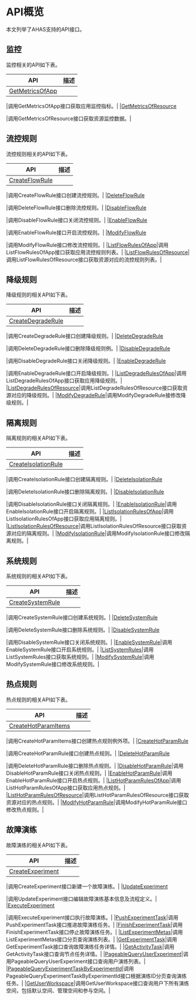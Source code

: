 # API概览

本文列举了AHAS支持的API接口。

## 监控

监控相关的API如下表。

|API|描述|
|---|--|
|[GetMetricsOfApp](/cn.zh-CN/API参考/监控/GetMetricsOfApp.md)

|调用GetMetricsOfApp接口获取应用监控指标。|
|[GetMetricsOfResource](/cn.zh-CN/API参考/监控/GetMetricsOfResource.md)

|调用GetMetricsOfResource接口获取资源监控数据。|

## 流控规则

流控规则相关的API如下表。

|API|描述|
|---|--|
|[CreateFlowRule](/cn.zh-CN/API参考/流控规则/CreateFlowRule.md)

|调用CreateFlowRule接口创建流控规则。|
|[DeleteFlowRule](/cn.zh-CN/API参考/流控规则/DeleteFlowRule.md)

|调用DeleteFlowRule接口删除流控规则。|
|[DisableFlowRule](/cn.zh-CN/API参考/流控规则/DisableFlowRule.md)

|调用DisableFlowRule接口关闭流控规则。|
|[EnableFlowRule](/cn.zh-CN/API参考/流控规则/EnableFlowRule.md)

|调用EnableFlowRule接口开启流控规则。|
|[ModifyFlowRule](/cn.zh-CN/API参考/流控规则/ModifyFlowRule.md)

|调用ModifyFlowRule接口修改流控规则。|
|[ListFlowRulesOfApp](/cn.zh-CN/API参考/流控规则/ListFlowRulesOfApp.md)|调用ListFlowRulesOfApp接口获取应用流控规则列表。|
|[ListFlowRulesOfResource](/cn.zh-CN/API参考/流控规则/ListFlowRulesOfResource.md)|调用ListFlowRulesOfResource接口获取资源对应的流控规则列表。|

## 降级规则

降级规则的相关API如下表。

|API|描述|
|---|--|
|[CreateDegradeRule](/cn.zh-CN/API参考/降级规则/CreateDegradeRule.md)

|调用CreateDegradeRule接口创建降级规则。|
|[DeleteDegradeRule](/cn.zh-CN/API参考/降级规则/DeleteDegradeRule.md)

|调用DeleteDegradeRule接口删除降级规则例。|
|[DisableDegradeRule](/cn.zh-CN/API参考/降级规则/DisableDegradeRule.md)

|调用DisableDegradeRule接口关闭降级规则。|
|[EnableDegradeRule](/cn.zh-CN/API参考/降级规则/EnableDegradeRule.md)

|调用EnableDegradeRule接口开启降级规则。|
|[ListDegradeRulesOfApp](/cn.zh-CN/API参考/降级规则/ListDegradeRulesOfApp.md)|调用ListDegradeRulesOfApp接口获取应用降级规则。|
|[ListDegradeRulesOfResource](/cn.zh-CN/API参考/降级规则/ListDegradeRulesOfResource.md)|调用ListDegradeRulesOfResource接口获取资源对应的降级规则。|
|[ModifyDegradeRule](/cn.zh-CN/API参考/降级规则/ModifyDegradeRule.md)|调用ModifyDegradeRule接修改降级规则。|

## 隔离规则

隔离规则的相关API如下表。

|API|描述|
|---|--|
|[CreateIsolationRule](/cn.zh-CN/API参考/隔离规则/CreateIsolationRule.md)

|调用CreateIsolationRule接口创建隔离规则。|
|[DeleteIsolationRule](/cn.zh-CN/API参考/隔离规则/DeleteIsolationRule.md)

|调用DeleteIsolationRule接口删除隔离规则。|
|[DisableIsolationRule](/cn.zh-CN/API参考/隔离规则/DisableIsolationRule.md)

|调用DisableIsolationRule接口关闭隔离规则。|
|[EnableIsolationRule](/cn.zh-CN/API参考/隔离规则/EnableIsolationRule.md)|调用EnableIsolationRule接口开启隔离规则。|
|[ListIsolationRulesOfApp](/cn.zh-CN/API参考/隔离规则/ListIsolationRulesOfApp.md)|调用ListIsolationRulesOfApp接口获取应用隔离规则。|
|[ListIsolationRulesOfResource](/cn.zh-CN/API参考/隔离规则/ListIsolationRulesOfResource.md)|调用ListIsolationRulesOfResource接口获取资源对应的隔离规则。|
|[ModifyIsolationRule](/cn.zh-CN/API参考/隔离规则/ModifyIsolationRule.md)|调用ModifyIsolationRule接口修改隔离规则。|

## 系统规则

系统规则的相关API如下表。

|API|描述|
|---|--|
|[CreateSystemRule](/cn.zh-CN/API参考/系统规则/CreateSystemRule.md)

|调用CreateSystemRule接口创建系统规则。|
|[DeleteSystemRule](/cn.zh-CN/API参考/系统规则/DeleteSystemRule.md)

|调用DeleteSystemRule接口删除系统规则。|
|[DisableSystemRule](/cn.zh-CN/API参考/系统规则/DisableSystemRule.md)

|调用DisableSystemRule接口关闭系统规则。|
|[EnableSystemRule](/cn.zh-CN/API参考/系统规则/EnableSystemRule.md)|调用EnableSystemRule接口开启系统规则。|
|[ListSystemRules](/cn.zh-CN/API参考/系统规则/ListSystemRules.md)|调用ListSystemRules接口获取系统规则。|
|[ModifySystemRule](/cn.zh-CN/API参考/系统规则/ModifySystemRule.md)|调用ModifySystemRule接口修改系统规则。|

## 热点规则

热点规则的相关API如下表。

|API|描述|
|---|--|
|[CreateHotParamItems](/cn.zh-CN/API参考/热点规则/CreateHotParamItems.md)

|调用CreateHotParamItems接口创建热点规则例外项。|
|[CreateHotParamRule](/cn.zh-CN/API参考/热点规则/CreateHotParamRule.md)

|调用CreateHotParamRule接口创建热点规则。|
|[DeleteHotParamRule](/cn.zh-CN/API参考/热点规则/DeleteHotParamRule.md)

|调用DeleteHotParamRule接口删除热点规则。|
|[DisableHotParamRule](/cn.zh-CN/API参考/热点规则/DisableHotParamRule.md)|调用DisableHotParamRule接口关闭热点规则。|
|[EnableHotParamRule](/cn.zh-CN/API参考/热点规则/EnableHotParamRule.md)|调用EnableHotParamRule接口开启热点规则。|
|[ListHotParamRulesOfApp](/cn.zh-CN/API参考/热点规则/ListHotParamRulesOfApp.md)|调用ListHotParamRulesOfApp接口获取应用热点规则。|
|[ListHotParamRulesOfResource](/cn.zh-CN/API参考/热点规则/ListHotParamRulesOfResource.md)|调用ListHotParamRulesOfResource接口获取资源对应的热点规则。|
|[ModifyHotParamRule](/cn.zh-CN/API参考/热点规则/ModifyHotParamRule.md)|调用ModifyHotParamRule接口修改热点规则。|

## 故障演练

故障演练的相关API如下表。

|API|描述|
|---|--|
|[CreateExperiment](/cn.zh-CN/API参考/故障演练/CreateExperiment.md)

|调用CreateExperiment接口新建一个故障演练。|
|[UpdateExperiment](/cn.zh-CN/API参考/故障演练/UpdateExperiment.md)

|调用UpdateExperiment接口编辑故障演练基本信息及流程定义。|
|[ExecuteExperiment](/cn.zh-CN/API参考/故障演练/ExecuteExperiment.md)

|调用ExecuteExperiment接口执行故障演练。|
|[PushExperimentTask](/cn.zh-CN/API参考/故障演练/PushExperimentTask.md)|调用PushExperimentTask接口推进故障演练任务。|
|[FinishExperimentTask](/cn.zh-CN/API参考/故障演练/FinishExperimentTask.md)|调用FinishExperimentTask接口停止故障演练任务。|
|[ListExperimentMetas](/cn.zh-CN/API参考/故障演练/ListExperimentMetas.md)|调用ListExperimentMetas接口分页查询演练列表。|
|[GetExperimentTask](/cn.zh-CN/API参考/故障演练/GetExperimentTask.md)|调用GetExperimentTask接口查询故障演练任务详情。|
|[GetActivityTask](/cn.zh-CN/API参考/故障演练/GetActivityTask.md)|调用GetActivityTask接口查询节点任务详情。|
|[PageableQueryUserExperiment](/cn.zh-CN/API参考/故障演练/PageableQueryUserExperiment.md)|调用PageableQueryUserExperiment接口查询用户演练列表。|
|[PageableQueryExperimentTaskByExperimentId](/cn.zh-CN/API参考/故障演练/PageableQueryExperimentTaskByExperimentId.md)|调用PageableQueryExperimentTaskByExperimentId接口根据演练ID分页查询演练任务。|
|[GetUserWorkspace](/cn.zh-CN/API参考/故障演练/GetUserWorkspace.md)|调用GetUserWorkspace接口查询用户下所有演练空间，包括默认空间、管理空间和参与空间。|

